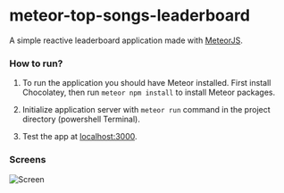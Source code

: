 # meteor-top-songs-leaderboard
A simple reactive leaderboard application made with [MeteorJS](https://www.meteor.com).

### How to run?

1. To run the application you should have Meteor installed. First install Chocolatey, then run ```meteor npm install``` to install Meteor packages.

3. Initialize application server with ```meteor run``` command in the project directory (powershell Terminal).

4. Test the app at [localhost:3000](http://localhost:3000).

### Screens
![Screen]()

